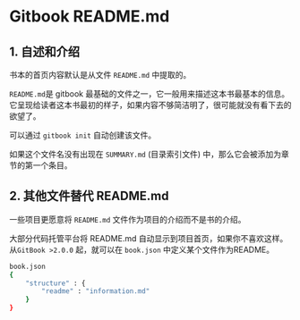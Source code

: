 # Gitbook README.md

## 1. 自述和介绍
书本的首页内容默认是从文件 `README.md` 中提取的。

`README.md`是 gitbook 最基础的文件之一，它一般用来描述这本书最基本的信息。 它呈现给读者这本书最初的样子，如果内容不够简洁明了，很可能就没有看下去的欲望了。

可以通过 `gitbook init` 自动创建该文件。

如果这个文件名没有出现在 `SUMMARY.md` (目录索引文件) 中，那么它会被添加为章节的第一个条目。

## 2.  其他文件替代 README.md
一些项目更愿意将 `README.md` 文件作为项目的介绍而不是书的介绍。

大部分代码托管平台将 README.md 自动显示到项目首页，如果你不喜欢这样。 从`GitBook >2.0.0` 起，就可以在 `book.json` 中定义某个文件作为README。

```bash
book.json
{
    "structure" : {
        "readme" : "information.md"
    }
}
```
